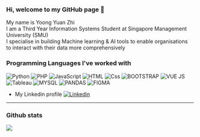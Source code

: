 ### Hi, welcome to my GitHub page 👋

My name is Yoong Yuan Zhi <br>
I am a Third Year Information Systems Student at Singapore Management University (SMU) <br>
I specialise in building Machine learning & AI tools to enable organisations to interact with their data more comprehensively


### Programming Languages I've worked with

<p>
  <img alt="Python" src="https://img.shields.io/badge/python-3670A0?style=for-the-badge&logo=python&logoColor=ffdd54" />
  <img alt="PHP" src="https://img.shields.io/badge/PHP-777BB4?style=for-the-badge&logo=php&logoColor=white" />
  <img alt="JavaScript" src="https://img.shields.io/badge/JavaScript-F7DF1E?logo=javascript&logoColor=white&style=for-the-badge" />
  <img alt="HTML" src="https://img.shields.io/badge/HTML-E34F26?logo=html5&logoColor=white&style=for-the-badge" />
  <img alt="Css" src="https://img.shields.io/badge/CSS-1572B6?logo=css3&logoColor=white&style=for-the-badge" />
  <img alt="BOOTSTRAP" src="https://img.shields.io/badge/Bootstrap-563D7C?style=for-the-badge&logo=bootstrap&logoColor=white" />
  <img alt="VUE JS" src="https://img.shields.io/badge/Vue%20js-35495E?style=for-the-badge&logo=vuedotjs&logoColor=4FC08D" />
  <img alt="Tableau" src="https://img.shields.io/badge/Tableau-E97627?style=for-the-badge&logo=Tableau&logoColor=white" />
  <img alt="MYSQL" src="https://img.shields.io/badge/MySQL-005C84?style=for-the-badge&logo=mysql&logoColor=white" />
  <img alt="PANDAS" src="https://img.shields.io/badge/Pandas-2C2D72?style=for-the-badge&logo=pandas&logoColor=white" />
  <img alt="FIGMA" src="https://img.shields.io/badge/Figma-F24E1E?style=for-the-badge&logo=figma&logoColor=white" />
</p>

- My Linkedin profile <a href="https://www.linkedin.com/in/yoongyuanzhi/"><img alt="Linkedin" src="https://img.shields.io/badge/linkedin-0077B5?logo=linkedin&logoColor=white&style=for-the-badge" /></a>

---

### Github stats

<img align="center" src="https://github-readme-stats.vercel.app/api?username=yoongyuanzhi&count_private=true&title_color=FD9047&icon_color=FD9047&text_color=0C2233&custom_title=Yuan+Zhi's+GitHub+Stats&show_icons=true" />

